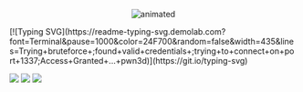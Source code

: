 <!--### Hi there 👋 -->

<p align="center">
  <img src="[Hello Friend!](https://i.imgur.com/P5GnEXL.gif)" alt="animated" />
</p>
[![Typing SVG](https://readme-typing-svg.demolab.com?font=Terminal&pause=1000&color=24F700&random=false&width=435&lines=Trying+bruteforce+;found+valid+credentials+;trying+to+connect+on+port+1337;Access+Granted+...+pwn3d)](https://git.io/typing-svg)
<!-- 
**PhilMalle/PhilMalle** is a ✨ _special_ ✨ repository because its `README.md` (this file) appears on your GitHub profile. -->

<!-- <p align="center">
<img src="https://i.imgur.com/P5GnEXL.gif">  -->

![](https://github-readme-stats.vercel.app/api?username=philmalle&theme=vue-dark&hide_border=true&include_all_commits=true&bg_color=0d1117&hide=issues,contribs&count_private=true)  ![](https://github-readme-stats.vercel.app/api/top-langs/?username=philmalle&theme=vue-dark&bg_color=0d1117&hide_border=true&include_all_commits=true&layout=compact&langs_count=6) 
![](https://github-readme-streak-stats.herokuapp.com/?user=philmalle&theme=vue-dark&background=0d1117&hide_border=true)<br/>

